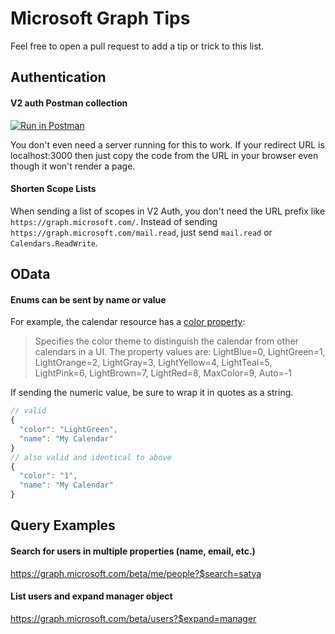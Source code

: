 # Microsoft Graph Tips
Feel free to open a pull request to add a tip or trick to this list.


## Authentication
#### V2 auth Postman collection
[![Run in Postman](https://raw.githubusercontent.com/Azure/azure-content/master/articles/active-directory/media/active-directory-v2-protocols-oauth-code/runInPostman.png)](https://app.getpostman.com/run-collection/8f5715ec514865a07e6a)

You don't even need a server running for this to work. If your redirect URL is localhost:3000 then just copy the code from the URL in your browser even though it won't render a page.
#### Shorten Scope Lists
When sending a list of scopes in V2 Auth, you don't need the URL prefix like `https://graph.microsoft.com/`. Instead of sending `https://graph.microsoft.com/mail.read`, just send `mail.read` or `Calendars.ReadWrite`.

## OData
#### Enums can be sent by name or value
For example, the calendar resource has a [color property](https://graph.microsoft.io/en-us/docs/api-reference/v1.0/resources/calendar#properties):
> Specifies the color theme to distinguish the calendar from other calendars in a UI. The property values are: LightBlue=0, LightGreen=1, LightOrange=2, LightGray=3, LightYellow=4, LightTeal=5, LightPink=6, LightBrown=7, LightRed=8, MaxColor=9, Auto=-1

If sending the numeric value, be sure to wrap it in quotes as a string.
```javascript
// valid
{
  "color": "LightGreen",
  "name": "My Calendar"
}
// also valid and identical to above
{
  "color": "1",
  "name": "My Calendar"
}

```
## Query Examples
#### Search for users in multiple properties (name, email, etc.)
https://graph.microsoft.com/beta/me/people?$search=satya

#### List users and expand manager object
https://graph.microsoft.com/beta/users?$expand=manager

